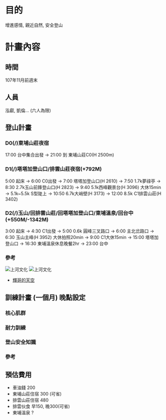 # 目的
增進感情, 親近自然, 安全登山
# 計畫內容
## 時間
107年11月前週末
## 人員
泓叡, 凱倫...
(六人為限)
## 登山計畫
### D0(/)東埔山莊夜宿
17:00 台中集合出發 -> 21:00 到 東埔山莊C0(H 2500m)
### D1(/)塔塔加登山口/排雲山莊夜宿(+792M)
5:00 起床 -> 6:00 C0出發 -> 7:00 塔塔加登山口(H 2610) -> 7:50 1.7k夢祿亭 -> 8:30 2.7k玉山前鋒登山口(H 2823) -> 9:40 5.1k西峰觀景台(H 3096) 大休15min -> 5.1k~5.5k S型陡上 -> 10:50 6.7k大峭壁(H 3173) -> 12:00 8.5k C1排雲山莊(H 3402)
### D2(/)玉山/回排雲山莊/回塔塔加登山口/東埔溫泉/回台中(+550M/-1342M)
3:00 起床 -> 4:30 C1出發 -> 5:00 0.6k 圓峰三叉路口 -> 6:00 主北岔路口 -> 6:30 玉山主峰(H 3952) 大休拍照20min -> 9:00 C1大休15min -> 15:00 塔塔加登山口 -> 16:30 東埔溫泉休息晚餐2hr -> 23:00 台中
###
### 參考
![上河文化](/fdmdkw/life/國中朋友玉山/玉山上河.png) 
![上河文化](https://imgur.com/a/tC61mHh) 
- [輝哥的天空](http://xn--kwr22her7a6qdvs6a.tw/mountain/001icsun.htm)
## 訓練計畫 (一個月) 晚點設定
### 核心肌群
### 耐力訓練
### 登山安全知識
### 參考

## 預估費用
- 車油錢 200
- 東埔山莊住宿 300 (可省)
- 排雲山莊住宿 480
- 排雲伙食 早150, 晚300(可省)
- 東埔溫泉 ?
